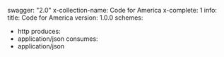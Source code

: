 swagger: "2.0"
x-collection-name: Code for America
x-complete: 1
info:
  title: Code for America
  version: 1.0.0
schemes:
- http
produces:
- application/json
consumes:
- application/json